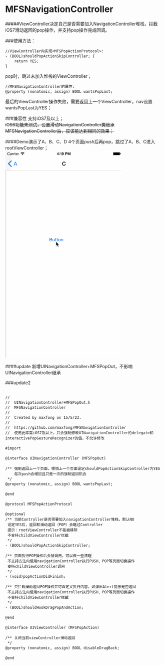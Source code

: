 # MFSNavigationController

#####ViewController决定自己是否需要加入NavigationController堆栈，拦截iOS7滑动返回的pop操作，并支持pop操作完成回调。


###使用方法：
<pre><code>//ViewController内实现&lt;MFSPopActionProtocol&gt;:
- (BOOL)shouldPopActionSkipController; {
    return YES;
}
</code></pre>
pop时，跳过未加入堆栈的ViewController；
<br />
<pre><code>//MFSNavigationController的属性:
@property (nonatomic, assign) BOOL wantsPopLast;
</code></pre>
最后的ViewController操作失败，需要返回上一个ViewController，nav设置wantsPopLast为YES；

###兼容性
支持iOS7及以上；<br />
~~iOS6功能未测试，设置滑动NavigationController类继承MFSNavigationController后，应该能达到相同的效果；~~

####Demo演示了A、B、C、D 4个页面push后再pop，跳过了A、B、C进入rootViewController；
![Alt text](MFSNavigationControllerDemo.gif)

####update
新增UINavigationController+MFSPopOut，不影响UINavigationController继承

###update2
<pre><code>
//
//  UINavigationController+MFSPopOut.h
//  MFSNavigationController
//
//  Created by maxfong on 15/5/23.
//
//  https://github.com/maxfong/MFSNavigationController
//  使用此库需iOS7及以上，并会强制修改UINavigationController的delegate和interactivePopGestureRecognizer的值，不允许修改

#import <UIKit/UIKit.h>

@interface UINavigationController (MFSPopOut)

/** 强制返回上一个页面，哪怕上一个页面设定shouldPopActionSkipController为YES
    每次push会增加且只是一次的强制返回机会
 */
@property (nonatomic, assign) BOOL wantsPopLast;

@end

@protocol MFSPopActionProtocol <NSObject>

@optional
/** 当前Controller是否需要加入navigationController堆栈，默认NO
 设定YES后，返回和滑动返回（POP）会略过Controller
 提示：rootViewController不能被移除
 不支持childViewController拦截
 */
- (BOOL)shouldPopActionSkipController;

/** 页面执行POP操作后会被调用，可以做一些清理
 不支持方法内使用navigationController执行PUSH、POP等页面切换操作
 支持childViewController调用
 */
- (void)popActionDidFinish;

/** 只拦截滑动返回POP操作并可自定义执行内容，如弹出Alert提示是否返回
 不支持方法内使用navigationController执行PUSH、POP等页面切换操作
 不支持childViewController拦截
 */
- (BOOL)shouldHookDragPopAndAction;

@end

@interface UIViewController (MFSPopAction) <MFSPopActionProtocol>

/** 关闭当前viewController滑动返回
 */
@property (nonatomic, assign) BOOL disableDragBack;

@end

</code></pre>
